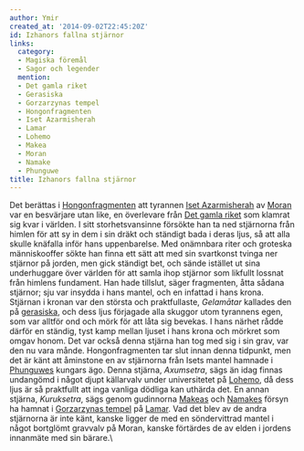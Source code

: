 ```yaml
---
author: Ymir
created_at: '2014-09-02T22:45:20Z'
id: Izhanors fallna stjärnor
links:
  category:
  - Magiska föremål
  - Sagor och legender
  mention:
  - Det gamla riket
  - Gerasiska
  - Gorzarzynas tempel
  - Hongonfragmenten
  - Iset Azarmisherah
  - Lamar
  - Lohemo
  - Makea
  - Moran
  - Namake
  - Phunguwe
title: Izhanors fallna stjärnor
---
```


Det berättas i [Hongonfragmenten] att tyrannen [Iset Azarmisherah] av [Moran] var en besvärjare utan
like, en överlevare från [Det gamla riket] som klamrat sig kvar i världen. I sitt storhetsvansinne
försökte han ta ned stjärnorna från himlen för att sy in dem i sin dräkt och ständigt bada i deras
ljus, så att alla skulle knäfalla inför hans uppenbarelse. Med onämnbara riter och groteska
människooffer sökte han finna ett sätt att med sin svartkonst tvinga ner stjärnor på jorden, men
gick ständigt bet, och sände istället ut sina underhuggare över världen för att samla ihop stjärnor
som likfullt lossnat från himlens fundament. Han hade tillslut, säger fragmenten, åtta sådana
stjärnor; sju var insydda i hans mantel, och en infattad i hans krona. Stjärnan i kronan var den
största och praktfullaste, *Gelamātar* kallades den på [gerasiska], och dess ljus förjagade alla
skuggor utom tyrannens egen, som var alltför ond och mörk för att låta sig bevekas. I hans närhet
rådde därför en ständig, tyst kamp mellan ljuset i hans krona och mörkret som omgav honom. Det var
också denna stjärna han tog med sig i sin grav, var den nu vara månde. Hongonfragmenten tar slut
innan denna tidpunkt, men det är känt att åminstone en av stjärnorna från Isets mantel hamnade i
[Phunguwes] kungars ägo. Denna stjärna, *Axumsetra*, sägs än idag finnas undangömd i något djupt
källarvalv under universitetet på [Lohemo], då dess ljus är så praktfullt att inga vanliga dödliga
kan uthärda det. En annan stjärna, *Kuruksetra*, sägs genom gudinnorna [Makeas] och [Namakes] försyn
ha hamnat i [Gorzarzynas tempel] på [Lamar]. Vad det blev av de andra stjärnorna är inte känt,
kanske ligger de med en söndervittrad mantel i något bortglömt gravvalv på Moran, kanske förtärdes
de av elden i jordens innanmäte med sin bärare.\

  [Hongonfragmenten]: Hongonfragmenten
  [Iset Azarmisherah]: Iset_Azarmisherah
  [Moran]: Moran
  [Det gamla riket]: Det_gamla_riket
  [gerasiska]: Gerasiska
  [Phunguwes]: Phunguwe
  [Lohemo]: Lohemo
  [Makeas]: Makea
  [Namakes]: Namake
  [Gorzarzynas tempel]: Gorzarzynas_tempel
  [Lamar]: Lamar